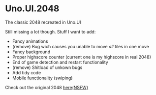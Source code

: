 Uno.UI.2048
===========

The classic 2048 recreated in Uno.UI

Still missing a lot though. Stuff I want to add:
- Fancy animations
- (remove) Bug wich causes you unable to move *all* tiles in one move
- Fancy background
- Proper highscore counter (current one is my highscore in real 2048)
- End of game detection and restart functionality
- (remove) Shitload of unkown bugs
- Add tidy code
- Mobile functionality (swiping)

Check out the original 2048 [here(NSFW)](http://gabrielecirulli.github.io/2048/)

